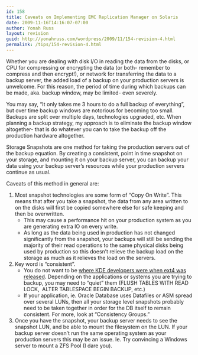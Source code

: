 ```yaml
---
id: 158
title: Caveats on Implementing EMC Replication Manager on Solaris
date: 2009-11-16T14:16:07-07:00
author: Yonah Russ
layout: revision
guid: http://yonahruss.com/wordpress/2009/11/154-revision-4.html
permalink: /tips/154-revision-4.html
---
```

Whether you are dealing with disk I/O in reading the data from the disks, or CPU for compressing or encrypting the data (or both- remember to compress and then encrypt!), or network for transferring the data to a backup server, the added load of a backup on your production servers is unwelcome. For this reason, the period of time during which backups can be made, aka. backup window, may be limited- even severely.

You may say, &#8220;It only takes me 3 hours to do a full backup of everything&#8221;, but over time backup windows are notorious for becoming too small. Backups are split over multiple days, technologies upgraded, etc. When planning a backup strategy, my approach is to eliminate the backup window altogether- that is do whatever you can to take the backup off the production hardware altogether.

Storage Snapshots are one method for taking the production servers out of the backup equation. By creating a consistent, point in time snapshot on your storage, and mounting it on your backup server, you can backup your data using your backup server&#8217;s resources while your production servers continue as usual.

Caveats of this method in general are:

  1. Most snapshot technologies are some form of &#8220;Copy On Write&#8221;. This means that after you take a snapshot, the data from any area written to on the disks will first be copied somewhere else for safe keeping and then be overwritten. 
      * This may cause a performance hit on your production system as you are generating extra IO on every write.
      * As long as the data being used in production has not changed significantly from the snapshot, your backups will still be sending the majority of their read operations to the same physical disks being used by production so this doesn&#8217;t relieve the backup load on the storage as much as it relieves the load on the servers.
  2. Key word is &#8220;consistent&#8221;. 
      * You do not want to be <a rel="nofollow" href="https://bugs.edge.launchpad.net/ubuntu/+source/linux/+bug/317781">where KDE developers were when ext4 was released</a>. Depending on the applications or systems you are trying to backup, you may need to &#8220;quiet&#8221; them (FLUSH TABLES WITH READ LOCK,  ALTER TABLESPACE <tablespacename> BEGIN BACKUP, etc.)
      * If your application, ie. Oracle Database uses Datafiles or ASM spread over several LUNs, then all your storage level snapshots probably need to be taken together in order for the DB itself to remain consistent. For more, look at &#8220;Consistency Groups.&#8221;
  3. Once you have the snapshot, your backup server needs to see the snapshot LUN, and be able to mount the filesystem on the LUN. If your backup server doesn&#8217;t run the same operating system as your production servers this may be an issue. Ie. Try convincing a Windows server to mount a ZFS Pool (I dare you).